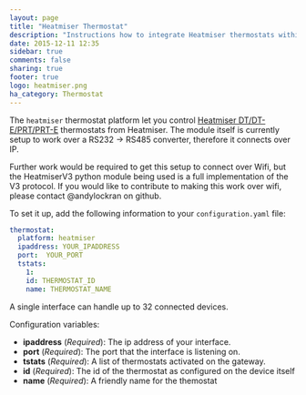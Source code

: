 ```yaml
---
layout: page
title: "Heatmiser Thermostat"
description: "Instructions how to integrate Heatmiser thermostats within Home Assistant."
date: 2015-12-11 12:35
sidebar: true
comments: false
sharing: true
footer: true
logo: heatmiser.png
ha_category: Thermostat
---
```



The `heatmiser` thermostat platform let you control [Heatmiser DT/DT-E/PRT/PRT-E](http://www.heatmisershop.co.uk/heatmiser-slimline-programmable-room-thermostat/) thermostats from Heatmiser.  The module itself is currently setup to work over a RS232 -> RS485 converter, therefore it connects over IP.

Further work would be required to get this setup to connect over Wifi, but the HeatmiserV3 python module being used is a full implementation of the V3 protocol.  If you would like to contribute to making this work over wifi, please contact @andylockran on github.

To set it up, add the following information to your `configuration.yaml` file:

```yaml
thermostat:
  platform: heatmiser
  ipaddress: YOUR_IPADDRESS
  port:  YOUR_PORT
  tstats:
    1:
    id: THERMOSTAT_ID
    name: THERMOSTAT_NAME
```

A single interface can handle up to 32 connected devices.

Configuration variables:

- **ipaddress** (*Required*): The ip address of your interface.
- **port** (*Required*): The port that the interface is listening on.
- **tstats** (*Required*): A list of thermostats activated on the gateway.
- **id** (*Required*): The id of the thermostat as configured on the device itself
- **name** (*Required*): A friendly name for the themostat
